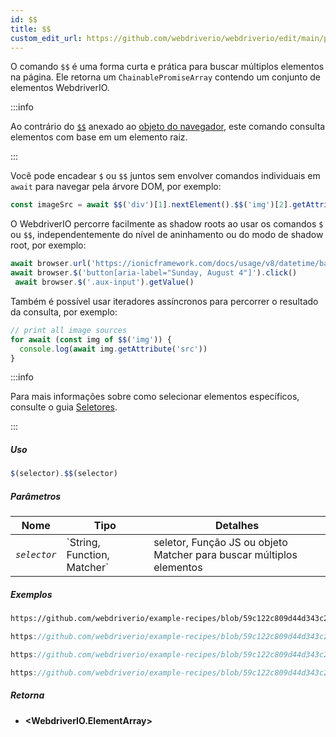 ```yaml
---
id: $$
title: $$
custom_edit_url: https://github.com/webdriverio/webdriverio/edit/main/packages/webdriverio/src/commands/element/$$.ts
---
```


O comando `$$` é uma forma curta e prática para buscar múltiplos elementos na página.
Ele retorna um `ChainablePromiseArray` contendo um conjunto de elementos WebdriverIO.

:::info

Ao contrário do [`$$`](/docs/api/browser/$$) anexado ao [objeto do navegador](/docs/api/browser),
este comando consulta elementos com base em um elemento raiz.

:::

Você pode encadear `$` ou `$$` juntos sem envolver comandos individuais em `await` para
navegar pela árvore DOM, por exemplo:

```js
const imageSrc = await $$('div')[1].nextElement().$$('img')[2].getAttribute('src')
```

O WebdriverIO percorre facilmente as shadow roots ao usar os comandos `$` ou `$$`, independentemente do nível de aninhamento ou
do modo de shadow root, por exemplo:

```js
await browser.url('https://ionicframework.com/docs/usage/v8/datetime/basic/demo.html?ionic:mode=md')
await browser.$('button[aria-label="Sunday, August 4"]').click()
 await browser.$('.aux-input').getValue()
```

Também é possível usar iteradores assíncronos para percorrer o resultado da consulta, por exemplo:

```js
// print all image sources
for await (const img of $$('img')) {
  console.log(await img.getAttribute('src'))
}
```

:::info

Para mais informações sobre como selecionar elementos específicos, consulte o guia [Seletores](/docs/selectors).

:::

##### Uso

```js
$(selector).$$(selector)
```

##### Parâmetros

<table>
  <thead>
    <tr>
      <th>Nome</th><th>Tipo</th><th>Detalhes</th>
    </tr>
  </thead>
  <tbody>
    <tr>
      <td><code><var>selector</var></code></td>
      <td>`String, Function, Matcher`</td>
      <td>seletor, Função JS ou objeto Matcher para buscar múltiplos elementos</td>
    </tr>
  </tbody>
</table>

##### Exemplos

```html reference title="example.html" useHTTPS
https://github.com/webdriverio/example-recipes/blob/59c122c809d44d343c231bde2af7e8456c8f086c/queryElements/example.html
```

```js reference title="multipleElements.js" useHTTPS
https://github.com/webdriverio/example-recipes/blob/59c122c809d44d343c231bde2af7e8456c8f086c/queryElements/multipleElements.js#L6-L7
```

```js reference title="multipleElements.js" useHTTPS
https://github.com/webdriverio/example-recipes/blob/59c122c809d44d343c231bde2af7e8456c8f086c/queryElements/multipleElements.js#L15-L24
```

```js reference title="multipleElements.js" useHTTPS
https://github.com/webdriverio/example-recipes/blob/59c122c809d44d343c231bde2af7e8456c8f086c/queryElements/multipleElements.js#L32-L39
```

##### Retorna

- **&lt;WebdriverIO.ElementArray&gt;**